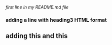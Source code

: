 *first line in my README.md file*


### adding a line with heading3 HTML format


## adding this and this
